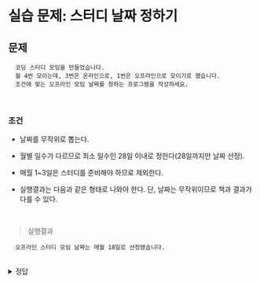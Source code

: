 # 실습 문제: 스터디 날짜 정하기
문제
---
```
  코딩 스터디 모임을 만들었습니다.
  월 4번 모이는데, 3번은 온라인으로, 1번은 오프라인으로 모이기로 했습니다.
  조건에 맞는 오프라인 모임 날짜를 정하는 프로그램을 작성하세요.
```

<br>

### 조건
- 날짜를 무작위로 뽑는다.

- 월별 일수가 다르므로 최소 일수인 28일 이내로 정한다(28일까지만 날짜 선정).

- 매월 1~3일은 스터디를 준비해야 하므로 제외한다.

- 실행결과는 다음과 같은 형태로 나와야 한다. 단, 날짜는 무작위이므로 책과 결과가 다를 수 있다.

<br>

> 실행결과
```
  오프라인 스터디 모임 날짜는 매월 18일로 선정됐습니다.
```

<br>

<details>
  <summary>정답</summary>

<br>

> 코드
```
  from random import *
  date = randint(4, 28) # 4~28일 중에서 무작위 날짜 뽑기
  print("오프라인 스터디 모임 날짜는 매월 " + str(date) + "일로 선정됐습니다.")
```

<br>

> 실행결과
```
  오프라인 스터디 모임 날짜는 매월 18일로 선정됐습니다.
```

<br>

> 해설
```
- 정해진 범위 안 날짜 중 무작위로 하루를 선정하는 것이 목표

- 4~28일 중에서 하루를 무작위로 뽑아야 함

  - 해진 범위 중 가장 이른 날짜는 조건 3에 의해 1~3일을 제외한 4일부터
  
  - 가장 늦은 날짜는 조건 2에 의해 28일

- 날짜는 정수이므로 정수 범위를 지정해 난수를 뽑는 randint() 함수를 사용

- randint() 함수로 뽑은 정수를 date 변수에 저장

- date 변수에 저장한 값을 조건 4에 나온 형식대로 출력

  - 문자열과 숫자를 함께 출력해야 하므로 str()로 date 변수를 감싸서 문자열로 형변환
```

</details>

<br>
